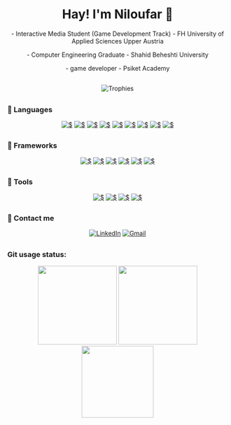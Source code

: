 <h1 align="center">Hay! I'm Niloufar 👋</h1>

<p align="center">
  - Interactive Media Student (Game Development Track) - FH University of Applied Sciences Upper Austria
 </p>
<p align="center">
  - Computer Engineering Graduate - Shahid Beheshti University 
 </p>
 <p align="center"> 
  - game developer - Psiket Academy
 </p>
 
##

<p align="center">
<img src="https://github-profile-trophy.vercel.app/?username=niloufarmj&theme=onedark&margin-w=12&margin-h=10&column=7&no-frame=true" alt="Trophies" />
</p>

##

 ### :rocket: Languages
 <div align="center">
  <a href="#"><img alt="$" src="https://img.shields.io/badge/C%2B%2B-49DAFA?style=for-the-badge&logo=c%2B%2B&logoColor=white"/></a>
  <a href="#"><img alt="$" src="https://img.shields.io/badge/Java-10C2EA?style=for-the-badge&logo=java&logoColor=white"/></a>
  <a href="#"><img alt="$" src="https://img.shields.io/badge/Python-109BEA?style=for-the-badge&logo=python&logoColor=white"/></a>
  <a href="#"><img alt="$" src="https://img.shields.io/badge/c%23-%23107AEA.svg?style=for-the-badge&logo=c-sharp&logoColor=white"/></a>
  <a href="#"><img alt="$" src="https://img.shields.io/badge/html-%231055EA.svg?style=for-the-badge&logo=html5&logoColor=white"/></a>
  <a href="#"><img alt="$" src="https://img.shields.io/badge/JavaScript-1034EA?style=for-the-badge&logo=javascript&logoColor=white"/></a>
  <a href="#"><img alt="$" src="https://img.shields.io/badge/TypeScript-1310EA?style=for-the-badge&logo=typescript&logoColor=white"/></a>
  <a href="#"><img alt="$" src="https://img.shields.io/badge/Dart-0F0DAC?style=for-the-badge&logo=dart&logoColor=white"/></a>
  <a href="#"><img alt="$" src="https://img.shields.io/badge/node.js-060582?style=for-the-badge&logo=node.js&logoColor=white"/></a>
 </div>



##

 ### :rocket: Frameworks
  <div align="center">
  <a href="#"><img alt="$" src="https://img.shields.io/badge/React-F97055?style=for-the-badge&logo=react&logoColor=61DAFB"/></a>
  <a href="#"><img alt="$" src="https://img.shields.io/badge/Angular-F99355?style=for-the-badge&logo=angular&logoColor=white"/></a>
  <a href="#"><img alt="$" src="https://img.shields.io/badge/JQuery-F9A955?style=for-the-badge&logo=jquery&logoColor=white"/></a>
  <a href="#"><img alt="$" src="https://img.shields.io/badge/Flutter-F9BB55?style=for-the-badge&logo=flutter&logoColor=white"/></a>
  <a href="#"><img alt="$" src="https://img.shields.io/badge/.NET-F3B372?style=for-the-badge&logo=.net&logoColor=white"/></a>
  <a href="#"><img alt="$" src="https://img.shields.io/badge/Django-FFD279?style=for-the-badge&logo=django&logoColor=white"/></a>
  </div>
  
##

### :rocket: Tools
  <div align="center">
    <a href="#"><img alt="$" src="https://img.shields.io/badge/Unity-84C861?style=for-the-badge&logo=unity&logoColor=61DAFB"/></a>
    <a href="#"><img alt="$" src="https://img.shields.io/badge/Git-61C866?style=for-the-badge&logo=git&logoColor=white"/></a>
    <a href="#"><img alt="$" src="https://img.shields.io/badge/Blender-61C87D?style=for-the-badge&logo=blender&logoColor=white"/></a>
    <a href="#"><img alt="$" src="https://img.shields.io/badge/MATLAB-61C899?style=for-the-badge&logo=matlab&logoColor=white"/></a>
  </div>
  
##

 ### :calling: Contact me

<div align="center">
<a href="https://www.linkedin.com/in/niloufar-moradi-jam-055851202/"><img alt="LinkedIn" src="https://img.shields.io/badge/linkedin-%230077B5.svg?style=for-the-badge&logo=linkedin&logoColor=white"/></a>
<a href="mailto:niloo.ast@gmail.com)/"><img alt="Gmail" src="https://img.shields.io/badge/Gmail-D14836?style=for-the-badge&logo=gmail&logoColor=white"/></a>
</div>
  
##

 ### Git usage status:
 
  <div align="center">
  <img height="180em" src="https://github-readme-stats.vercel.app/api?username=niloufarmj&show_icons=true&theme=tokyonight&include_all_commits=true&count_private=true"/>
  <img height="180em" src="https://github-readme-stats.vercel.app/api/top-langs/?username=niloufarmj&layout=compact&langs_count=7&theme=tokyonight"/>
  <img height="164em" src="https://github-readme-streak-stats.herokuapp.com?user=niloufarmj&theme=tokyonight"/>
  </div> 
